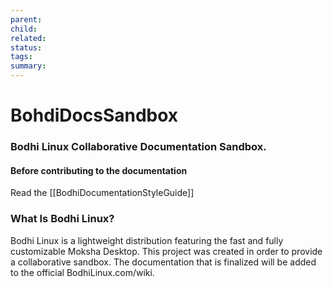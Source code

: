 ```yaml
---
parent: 
child: 
related: 
status: 
tags: 
summary:
---
```

# BohdiDocsSandbox
### Bodhi Linux Collaborative Documentation Sandbox.

#### Before contributing to the documentation
Read the [[BodhiDocumentationStyleGuide]]
### What Is Bodhi Linux?
Bodhi Linux is a lightweight distribution featuring the fast and fully customizable Moksha Desktop. 
This project was created in order to provide a collaborative sandbox. The documentation that is finalized will be added to the official BodhiLinux.com/wiki.


